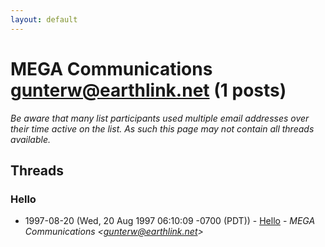 ```yaml
---
layout: default
---
```


# MEGA Communications <gunterw@earthlink.net> (1 posts)

_Be aware that many list participants used multiple email addresses over their time active on the list. As such this page may not contain all threads available._

## Threads

### Hello
+ 1997-08-20 (Wed, 20 Aug 1997 06:10:09 -0700 (PDT)) - [Hello](/archive/1997/08/1229bda6453184de54b5c9b57c2cbdd6e75d3b14c4e38924fc20c5d56079a861) - _MEGA Communications \<gunterw@earthlink.net\>_

